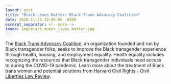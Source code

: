 ```yaml
---
layout: post
title: "Black Lives Matter: Black Trans Advocacy Coalition"
date: 2020-11-25 12:00:00 -0500
excerpt_separator: <!--more-->
image: img/black_queer_lives_matter.jpg
---
```


The [Black Trans Advocacy Coalition][coalition], an organization founded and run by Black transgender folks, seeks to improve the Black transgender experience through health, housing, and <!--more--> employment equality. Health equality includes recognizing the resources that Black transgender individuals need access to during the COVID-19 pandemic. Learn more about the treatment of Black trans women and potential solutions from [Harvard Civil Rights - Civil Liberties Law Review][law-review].

[coalition]: http://r20.rs6.net/tn.jsp?f=001qmBOYtBCoyOod7zJ2vUloY4lL0m6hRLWDZ4_GaDjs__CfHDn0oYO6LP1U3a5z68Ce-8HnWnk73PGF-RGe56kmkkhxrsMWb2CF81gfYJjoIYz9cMJH3rXnqX5mZGOdJnHK11Aya9oAv2PNL39kXhtFXEuqW3jR9HeMLg7k0CKfYuZM1a-t9QYVpXpxH4JyumqrW-KAjtkqhxf2dtCqeBmUknk0lYV9eX_tRJ7enOBzybIkpR_z5XyaD0be3UUomNp8YerE3dKe2kMWRbq-dZDc7hxiYcwzvNUT__MQzkmzbYt5-R1Oz4ODXAxveLv34mYrjVaJt1-1WV0PcfJ27beP1Z2DBzvCL0T7JJBzGcI_kB-xKj47wCGRIH31wDxxe21PY-oB1DwFleUqujcCyjgfNjeCRnR21oIxznkSC0h85TY7ul_q-vZTp2ePjJ_FEIMPIO5jW7tXbyC8p2poR0ayNsy8IWke0bBUXqBZSlaZltke6ygTixdqqvOPH0xrlu8aqCU8L5-hO6_SfTpB8hhvu5ds-YeK70umNpL9S72fB4zr9SLlXI0QDSFLiD1P8LQGu0Zr2Gs0fTaXnnb6GZtHgVCYUq0cpsJPVAdssVXWcUel9LIWYNaEJ0N8hmWY3N0aKRvDQtNZAK6YgrtKPZdjTrW8ot8OJfRIyLkEPSAUFkf0lNVa_sAKaSeZ9Yf-j7aZYC9MQ2UKYU=&c=xDb2HjP8B0HYCqjQaqJ8Zhslw_E_lKz-rCp9D9D8CR1TT9vrmg158Q==&ch=3S3lxWIf7hqBHuDNdtoQOwfMNlf46Oju2GI12nB2eUIajTdCe5T3oA==
[law-review]: http://r20.rs6.net/tn.jsp?f=001qmBOYtBCoyOod7zJ2vUloY4lL0m6hRLWDZ4_GaDjs__CfHDn0oYO6LP1U3a5z68CSnTm5LNs7OD03xXQhvmja0IBC4UDjYqgffwIhCtJlnc2xiw__N093FMIpGbUUuY4L024y1SC4kKaAhKpEvJfmBm2MxxGU1oGSZv5BvesKnVhOt5cmGHfGRrQVu_IdXE__DXW5PGFMwSrF6pdOtlRk9RiSWfNNV2Y6G57h-8V1gkTb9TOFK8zfZO407B4MWE8bMiGVrOicakLnq4HpZp7uNs_WX_yPLpyeWHIbgDEubIXAZbsOOAIjVFuLevvOwqBs5mB5_33BkJ0U8HlMA535tNFZPF-wriGDwUvpATNCiOmNt8vUm_rxe9_NoM_ktI3QjBQ1WeTvHXMOIYTYlRiEm7LyeGBwBAzdw0HLjqmm26nuN5Dmdtj7aEah9MgEthiqzr7dJdjq4uk2rF49A3GRTJem2cOtl_IxLsTZ0KNxuVGbwwnN3YuhzAUpXQLYr_idqcItrtqAl2qspRvDHS4EpDVsy2ACK3Cj3RHfgv9EAO_LraLtOCnhg2YRrbwwQ328CaxtczKqRynSdVirmBeS94QAQRxq4VixyCHjfJRhlLQPMlbGYYreGIoeg3b45eVhhEq2GewQIsb22J9aiY5ycwUWr3TvD7PfReNwnFAoS-cmIJRr0uZ--f0IoEmAv0eYNjJgQD2b2KqKGReh8JcLFhw1f3KZjUbsCnix6TwZ58Oc7k695UbAV4SYnhO5Qsf&c=xDb2HjP8B0HYCqjQaqJ8Zhslw_E_lKz-rCp9D9D8CR1TT9vrmg158Q==&ch=3S3lxWIf7hqBHuDNdtoQOwfMNlf46Oju2GI12nB2eUIajTdCe5T3oA==
